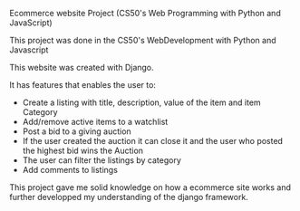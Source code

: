 Ecommerce website Project (CS50's Web Programming with Python and JavaScript)

This project was done in the CS50's WebDevelopment with Python and Javascript

This website was created with Django.

It has features that enables the user to:
- Create a listing with title, description, value of the item and item Category
- Add/remove active items to a watchlist
- Post a bid to a giving auction
- If the user created the auction it can close it and the user who posted the highest bid wins the Auction
- The user can filter the listings by category
- Add comments to listings



This project gave me solid knowledge on how a ecommerce site works and further developped my understanding of the django framework.
